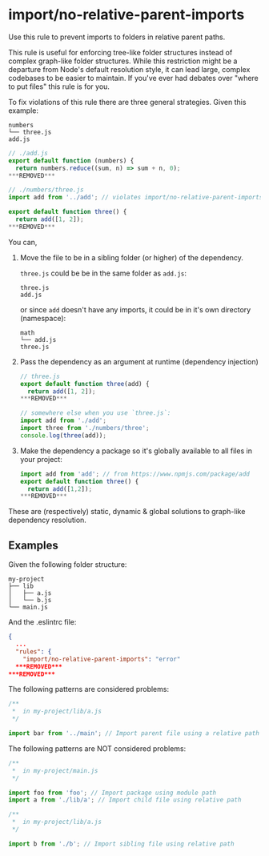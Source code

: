 # import/no-relative-parent-imports

<!-- end auto-generated rule header -->

Use this rule to prevent imports to folders in relative parent paths.

This rule is useful for enforcing tree-like folder structures instead of complex graph-like folder structures. While this restriction might be a departure from Node's default resolution style, it can lead large, complex codebases to be easier to maintain. If you've ever had debates over "where to put files" this rule is for you.

To fix violations of this rule there are three general strategies. Given this example:

```pt
numbers
└── three.js
add.js
```

```js
// ./add.js
export default function (numbers) {
  return numbers.reduce((sum, n) => sum + n, 0);
***REMOVED***

// ./numbers/three.js
import add from '../add'; // violates import/no-relative-parent-imports

export default function three() {
  return add([1, 2]);
***REMOVED***
```

You can,

1. Move the file to be in a sibling folder (or higher) of the dependency.

   `three.js` could be be in the same folder as `add.js`:

   ```pt
   three.js
   add.js
   ```

   or since `add` doesn't have any imports, it could be in it's own directory (namespace):

   ```pt
   math
   └── add.js
   three.js
   ```

2. Pass the dependency as an argument at runtime (dependency injection)

   ```js
   // three.js
   export default function three(add) {
     return add([1, 2]);
   ***REMOVED***

   // somewhere else when you use `three.js`:
   import add from './add';
   import three from './numbers/three';
   console.log(three(add));
   ```

3. Make the dependency a package so it's globally available to all files in your project:

   ```js
   import add from 'add'; // from https://www.npmjs.com/package/add
   export default function three() {
     return add([1,2]);
   ***REMOVED***
   ```

These are (respectively) static, dynamic & global solutions to graph-like dependency resolution.

## Examples

Given the following folder structure:

```pt
my-project
├── lib
│   ├── a.js
│   └── b.js
└── main.js
```

And the .eslintrc file:

```json
{
  ...
  "rules": {
    "import/no-relative-parent-imports": "error"
  ***REMOVED***
***REMOVED***
```

The following patterns are considered problems:

```js
/**
 *  in my-project/lib/a.js
 */

import bar from '../main'; // Import parent file using a relative path
```

The following patterns are NOT considered problems:

```js
/**
 *  in my-project/main.js
 */

import foo from 'foo'; // Import package using module path
import a from './lib/a'; // Import child file using relative path

/**
 *  in my-project/lib/a.js
 */

import b from './b'; // Import sibling file using relative path
```
